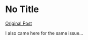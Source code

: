 # No Title

[Original Post](https://discourse.onlinedegree.iitm.ac.in/t/161083/135)

<p>I also came here for the same issue…</p>